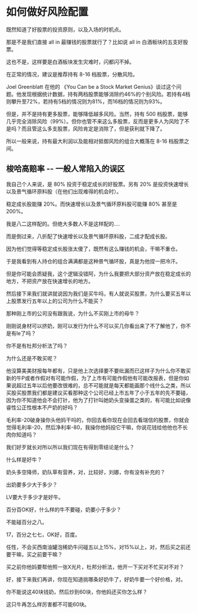 # 如何做好风险配置

既然知道了好股票的投资原则，以及入场的时机点。

那是不是我们直接 all in 最赚钱的股票就行了？比如说 all in 白酒板块的五支好股票。

这也不是，这样要是白酒板块发生灾难时，闪都闪不掉。

在正常的情况，建议是推荐持有 8-16 档股票，分散风险。

Joel Greenblatt 在他的 《You Can be a Stock Market Genius》谈过这个问题。他发现根据统计数据，持有两档股票能够消除约46%的个别风险。若持有4档则攀升至72%，若持有5档的情况则为81%，而16档的情况则为93%。

但是，并不是持有更多股票，能够降低越多风险。当然，持有 500 档股票，能够几乎完全消除风险（99%）。但你也管不来这么多股票，反而是更多人为风险了不是吗？而且管这么多支股票，风险肯定是消除了，但是获利就下降了。

所以一般来说，持有最大利润以及能相对抵御风险的组合大概落在 8-16 档股票之间。

## 梭哈高赔率 -- 一般人常陷入的误区

我自己个人来说，是 80% 投资于稳定成长的好股票。另有 20% 是投资快速增长以及景气循环原料股（在他们出现难得的机会时）。

稳定成长股能赚 20%。而快速增长以及景气循环原料股可能赚 80% 甚至是 200%。

我是八二这样配的。但绝大多数人不是这样配的....

而是倒过来，八折配了快速增长以及景气循环原料股，二成才配成长股。

因为他们觉得等稳定成长股涨太傻了，既然有这么赚钱的机会，干嘛不重仓。

于是我看到有人持仓的组合满满都是这种景气循环股，真是为他捏一把冷汗。

但是你可能会质疑我，这个逻辑没错阿，为什么我要把大部分资产放在稳定成长的地方，不把资产放在快速增长的地方。







然后接下来我们就讲就说因为我们是买牛吗，有人就说买股票，为什么要买五年以上股票发行五年以上的公司为什么不能买？

那种刚上市的公司没有跟我说，为什么不买刚上市的母牛？


刚刚说身材可以挤奶，刚可以发行为什么不可以买几你看出来了不了解他了，你不是有le了吗？

你不是有杜邦分析法了吗？

为什么还是不敢买呢？

他没算美美财报每年都有，只是他上次选择要不要纰漏而已这样子为什么你不敢买新的牛P或者作假对有可能作假，为了上市有可能作假他有可能改报表，但是你如果说超过五年以后他要改很难的，总不可能就是每天都能画那个线什么之类，所以买股买股票我们都是建议买看那种这个公司已经上市五年了小于五年的先不要碰，因为你不知道他会不会打针，他为了打针叫她奶头变操蛋之类的，有可能比如说像睿性公正性根本不产奶的好吗？

毛利率-20破身操你头他妈干吗的，你回去看你现在会回去看瑞信的股票，你就会觉得毛利率-20，然后净利率-80，我操你他妈投它干嘛，你说花钱给他他也不长肉你知道吗？

我们好歹就长对所以所以我们现在有得到零结论是什么？

什么样是好牛？


奶头多空降师，奶队草有营养，对，比较好，刘娜，你有没有补充的？

出奶要多少大于多少？

LV要大于多少才是好牛。

百分百OK好，什么样的牛不要碰，奶要小于多少？

不能碰百分之八。

17，百分之七七，OK好，百度。

任性，不会买西南油罐泡稀奶牛问碰五以上15%，对15%以上，对，然后买之前还要干嘛，买之前要干嘛？

买之前你他妈要帮他照一张X光片，杜邦分析法，他开一下买对不忙买对不对？

好，接下来我们再讲，你现在知道挑哪条好奶牛了，好奶牛要一个好价格，对。


你不能说这40块钱奶，然后炒到60块，你他妈还买你怎么样？

这只牛再怎么样厉害都不可能60块。
